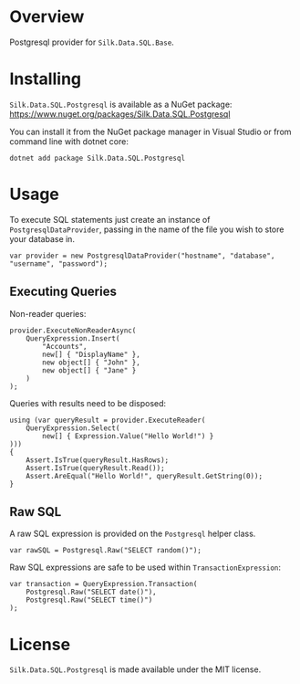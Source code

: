 # Overview

Postgresql provider for `Silk.Data.SQL.Base`.

# Installing

`Silk.Data.SQL.Postgresql` is available as a NuGet package: https://www.nuget.org/packages/Silk.Data.SQL.Postgresql

You can install it from the NuGet package manager in Visual Studio or from command line with dotnet core:

~~~~
dotnet add package Silk.Data.SQL.Postgresql
~~~~


# Usage

To execute SQL statements just create an instance of `PostgresqlDataProvider`, passing in the name of the file you wish to store your database in.

    var provider = new PostgresqlDataProvider("hostname", "database", "username", "password");

## Executing Queries

Non-reader queries:

    provider.ExecuteNonReaderAsync(
        QueryExpression.Insert(
            "Accounts",
            new[] { "DisplayName" },
            new object[] { "John" },
            new object[] { "Jane" }
        )
    );

Queries with results need to be disposed:

    using (var queryResult = provider.ExecuteReader(
        QueryExpression.Select(
            new[] { Expression.Value("Hello World!") }
    )))
    {
        Assert.IsTrue(queryResult.HasRows);
        Assert.IsTrue(queryResult.Read());
        Assert.AreEqual("Hello World!", queryResult.GetString(0));
    }

## Raw SQL

A raw SQL expression is provided on the `Postgresql` helper class.

    var rawSQL = Postgresql.Raw("SELECT random()");

Raw SQL expressions are safe to be used within `TransactionExpression`:

    var transaction = QueryExpression.Transaction(
        Postgresql.Raw("SELECT date()"),
        Postgresql.Raw("SELECT time()")
    );

# License

`Silk.Data.SQL.Postgresql` is made available under the MIT license.